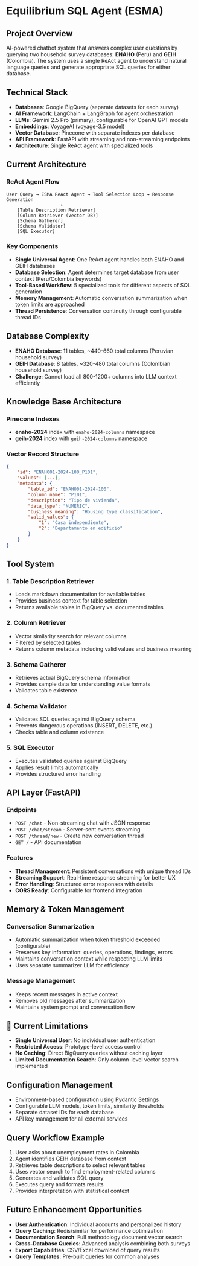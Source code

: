 # Equilibrium SQL Agent (ESMA)

## Project Overview
AI-powered chatbot system that answers complex user questions by querying two household survey databases: **ENAHO** (Peru) and **GEIH** (Colombia). The system uses a single ReAct agent to understand natural language queries and generate appropriate SQL queries for either database.

## Technical Stack
- **Databases**: Google BigQuery (separate datasets for each survey)
- **AI Framework**: LangChain + LangGraph for agent orchestration
- **LLMs**: Gemini 2.5 Pro (primary), configurable for OpenAI GPT models
- **Embeddings**: VoyageAI (voyage-3.5 model)
- **Vector Database**: Pinecone with separate indexes per database
- **API Framework**: FastAPI with streaming and non-streaming endpoints
- **Architecture**: Single ReAct agent with specialized tools

## Current Architecture

### ReAct Agent Flow
```
User Query → ESMA ReAct Agent → Tool Selection Loop → Response Generation
                    ↓
    [Table Description Retriever]
    [Column Retriever (Vector DB)]
    [Schema Gatherer]
    [Schema Validator] 
    [SQL Executor]
```

### Key Components
- **Single Universal Agent**: One ReAct agent handles both ENAHO and GEIH databases
- **Database Selection**: Agent determines target database from user context (Peru/Colombia keywords)
- **Tool-Based Workflow**: 5 specialized tools for different aspects of SQL generation
- **Memory Management**: Automatic conversation summarization when token limits are approached
- **Thread Persistence**: Conversation continuity through configurable thread IDs

## Database Complexity
- **ENAHO Database**: 11 tables, ~440-660 total columns (Peruvian household survey)
- **GEIH Database**: 8 tables, ~320-480 total columns (Colombian household survey)
- **Challenge**: Cannot load all 800-1200+ columns into LLM context efficiently

## Knowledge Base Architecture

### Pinecone Indexes
- **enaho-2024** index with `enaho-2024-columns` namespace
- **geih-2024** index with `geih-2024-columns` namespace

### Vector Record Structure
```json
{
    "id": "ENAHO01-2024-100_P101",
    "values": [...],  
    "metadata": {
        "table_id": "ENAHO01-2024-100",
        "column_name": "P101", 
        "description": "Tipo de vivienda",
        "data_type": "NUMERIC",
        "business_meaning": "Housing type classification",
        "valid_values": {
            "1": "Casa independiente",
            "2": "Departamento en edificio"
        }
    }
}
```

## Tool System

### 1. Table Description Retriever
- Loads markdown documentation for available tables
- Provides business context for table selection
- Returns available tables in BigQuery vs. documented tables

### 2. Column Retriever  
- Vector similarity search for relevant columns
- Filtered by selected tables
- Returns column metadata including valid values and business meaning

### 3. Schema Gatherer
- Retrieves actual BigQuery schema information
- Provides sample data for understanding value formats
- Validates table existence

### 4. Schema Validator
- Validates SQL queries against BigQuery schema
- Prevents dangerous operations (INSERT, DELETE, etc.)
- Checks table and column existence

### 5. SQL Executor
- Executes validated queries against BigQuery
- Applies result limits automatically
- Provides structured error handling

## API Layer (FastAPI)

### Endpoints
- `POST /chat` - Non-streaming chat with JSON response
- `POST /chat/stream` - Server-sent events streaming
- `POST /thread/new` - Create new conversation thread
- `GET /` - API documentation

### Features
- **Thread Management**: Persistent conversations with unique thread IDs
- **Streaming Support**: Real-time response streaming for better UX
- **Error Handling**: Structured error responses with details
- **CORS Ready**: Configurable for frontend integration

## Memory & Token Management

### Conversation Summarization
- Automatic summarization when token threshold exceeded (configurable)
- Preserves key information: queries, operations, findings, errors
- Maintains conversation context while respecting LLM limits
- Uses separate summarizer LLM for efficiency

### Message Management
- Keeps recent messages in active context
- Removes old messages after summarization
- Maintains system prompt and conversation flow

## 🔧 Current Limitations
- **Single Universal User**: No individual user authentication
- **Restricted Access**: Prototype-level access control
- **No Caching**: Direct BigQuery queries without caching layer
- **Limited Documentation Search**: Only column-level vector search implemented

## Configuration Management
- Environment-based configuration using Pydantic Settings
- Configurable LLM models, token limits, similarity thresholds
- Separate dataset IDs for each database
- API key management for all external services

## Query Workflow Example
1. User asks about unemployment rates in Colombia
2. Agent identifies GEIH database from context
3. Retrieves table descriptions to select relevant tables
4. Uses vector search to find employment-related columns
5. Generates and validates SQL query
6. Executes query and formats results
7. Provides interpretation with statistical context

## Future Enhancement Opportunities
- **User Authentication**: Individual accounts and personalized history
- **Query Caching**: Redis/similar for performance optimization  
- **Documentation Search**: Full methodology document vector search
- **Cross-Database Queries**: Advanced analysis combining both surveys
- **Export Capabilities**: CSV/Excel download of query results
- **Query Templates**: Pre-built queries for common analyses